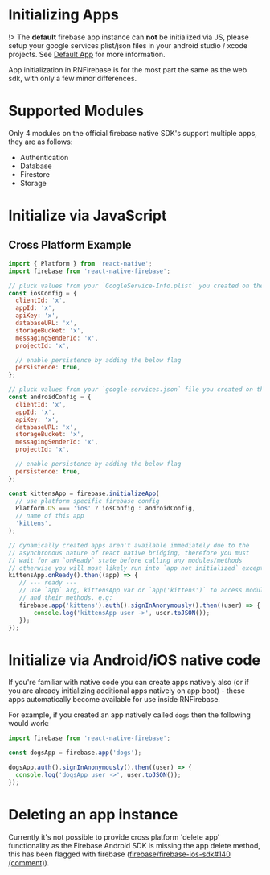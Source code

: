 # Initializing Apps

!> The **default** firebase app instance can **not** be initialized via JS, please setup your google services plist/json files in your android studio / xcode projects. See [Default App](docs/v3.1.*/core/default-app) for more information.

App initialization in RNFirebase is for the most part the same as the web sdk, with only a few minor differences.

# Supported Modules

Only 4 modules on the official firebase native SDK's support multiple apps, they are as follows:

 - Authentication
 - Database
 - Firestore
 - Storage

# Initialize via JavaScript

## Cross Platform Example

```javascript
import { Platform } from 'react-native';
import firebase from 'react-native-firebase';

// pluck values from your `GoogleService-Info.plist` you created on the firebase console
const iosConfig = {
  clientId: 'x',
  appId: 'x',
  apiKey: 'x',
  databaseURL: 'x',
  storageBucket: 'x',
  messagingSenderId: 'x',
  projectId: 'x',

  // enable persistence by adding the below flag
  persistence: true,
};

// pluck values from your `google-services.json` file you created on the firebase console
const androidConfig = {
  clientId: 'x',
  appId: 'x',
  apiKey: 'x',
  databaseURL: 'x',
  storageBucket: 'x',
  messagingSenderId: 'x',
  projectId: 'x',

  // enable persistence by adding the below flag
  persistence: true,
};

const kittensApp = firebase.initializeApp(
  // use platform specific firebase config
  Platform.OS === 'ios' ? iosConfig : androidConfig,
  // name of this app
  'kittens',
);

// dynamically created apps aren't available immediately due to the
// asynchronous nature of react native bridging, therefore you must
// wait for an `onReady` state before calling any modules/methods
// otherwise you will most likely run into `app not initialized` exceptions
kittensApp.onReady().then((app) => {
   // --- ready ---
   // use `app` arg, kittensApp var or `app('kittens')` to access modules
   // and their methods. e.g:
   firebase.app('kittens').auth().signInAnonymously().then((user) => {
       console.log('kittensApp user ->', user.toJSON());
   });
});
```

# Initialize via Android/iOS native code

If you're familiar with native code you can create apps natively also (or if you are already initializing additional apps natively on app boot) - these apps automatically become available for use inside RNFirebase.

For example, if you created an app natively called `dogs` then the following would work:

```javascript
import firebase from 'react-native-firebase';

const dogsApp = firebase.app('dogs');

dogsApp.auth().signInAnonymously().then((user) => {
  console.log('dogsApp user ->', user.toJSON());
});
```


# Deleting an app instance

Currently it's not possible to provide cross platform 'delete app' functionality as the Firebase Android SDK is missing the app delete method, this has been flagged with firebase ([firebase/firebase-ios-sdk#140 (comment)](https://github.com/firebase/firebase-ios-sdk/issues/140#issuecomment-315953708)).


